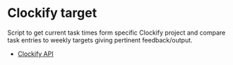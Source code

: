 # Clockify target

Script to get current task times form specific Clockify project and compare task entries to weekly targets giving pertinent feedback/output.

 - [Clockify API](https://clockify.me/developers-apihttps://clockify.me/developers-api)

